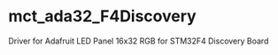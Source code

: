 mct_ada32_F4Discovery
=====================

Driver for Adafruit LED Panel 16x32 RGB for STM32F4 Discovery Board

